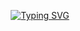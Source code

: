 <p align="center">
  <a href="https://git.io/typing-svg">
    <img src="https://readme-typing-svg.demolab.com?font=Fira+Code&pause=1000&random=false&width=435&lines=Hi+there%2C+I'm+Kailash+Pasupuleti+%F0%9F%91%8B" alt="Typing SVG">
  </a>
</p>
